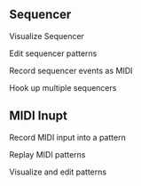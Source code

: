 Sequencer
---------

Visualize Sequencer

Edit sequencer patterns

Record sequencer events as MIDI

Hook up multiple sequencers


MIDI Inupt
----------

Record MIDI input into a pattern

Replay MIDI patterns

Visualize and edit patterns
